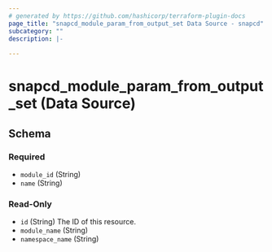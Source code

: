 ```yaml
---
# generated by https://github.com/hashicorp/terraform-plugin-docs
page_title: "snapcd_module_param_from_output_set Data Source - snapcd"
subcategory: ""
description: |-
  
---
```


# snapcd_module_param_from_output_set (Data Source)





<!-- schema generated by tfplugindocs -->
## Schema

### Required

- `module_id` (String)
- `name` (String)

### Read-Only

- `id` (String) The ID of this resource.
- `module_name` (String)
- `namespace_name` (String)
